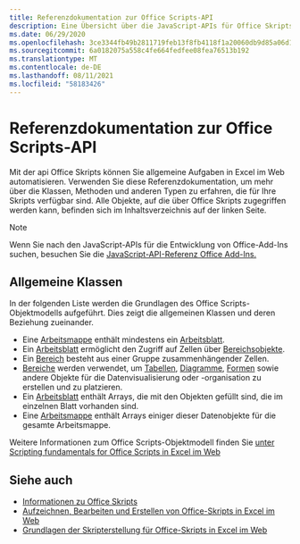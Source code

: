 ```yaml
---
title: Referenzdokumentation zur Office Scripts-API
description: Eine Übersicht über die JavaScript-APIs für Office Skripts.
ms.date: 06/29/2020
ms.openlocfilehash: 3ce3344fb49b2811719feb13f8fb4118f1a20060db9d85a06d1be939f22bf3c5
ms.sourcegitcommit: 6a0182075a558c4fe664fedfee08fea76513b192
ms.translationtype: MT
ms.contentlocale: de-DE
ms.lasthandoff: 08/11/2021
ms.locfileid: "58183426"
---
```

# <a name="office-scripts-api-reference"></a>Referenzdokumentation zur Office Scripts-API

Mit der api Office Skripts können Sie allgemeine Aufgaben in Excel im Web automatisieren. Verwenden Sie diese Referenzdokumentation, um mehr über die Klassen, Methoden und anderen Typen zu erfahren, die für Ihre Skripts verfügbar sind. Alle Objekte, auf die über Office Skripts zugegriffen werden kann, befinden sich im Inhaltsverzeichnis auf der linken Seite.

> [!NOTE]
> Wenn Sie nach den JavaScript-APIs für die Entwicklung von Office-Add-Ins suchen, besuchen Sie die [JavaScript-API-Referenz Office Add-Ins.](/javascript/api/overview?view=excel-js-preview)

## <a name="common-classes"></a>Allgemeine Klassen

In der folgenden Liste werden die Grundlagen des Office Scripts-Objektmodells aufgeführt. Dies zeigt die allgemeinen Klassen und deren Beziehung zueinander.

- Eine [Arbeitsmappe](/javascript/api/office-scripts/excelscript/excelscript.workbook) enthält mindestens ein [Arbeitsblatt](/javascript/api/office-scripts/excelscript/excelscript.worksheet).
- Ein [Arbeitsblatt](/javascript/api/office-scripts/excelscript/excelscript.worksheet) ermöglicht den Zugriff auf Zellen über [Bereichsobjekte](/javascript/api/office-scripts/excelscript/excelscript.range).
- Ein [Bereich](/javascript/api/office-scripts/excelscript/excelscript.range) besteht aus einer Gruppe zusammenhängender Zellen.
- [Bereiche](/javascript/api/office-scripts/excelscript/excelscript.range) werden verwendet, um [Tabellen](/javascript/api/office-scripts/excelscript/excelscript.table), [Diagramme](/javascript/api/office-scripts/excelscript/excelscript.chart), [Formen](/javascript/api/office-scripts/excelscript/excelscript.shape) sowie andere Objekte für die Datenvisualisierung oder -organisation zu erstellen und zu platzieren.
- Ein [Arbeitsblatt](/javascript/api/office-scripts/excelscript/excelscript.worksheet) enthält Arrays, die mit den Objekten gefüllt sind, die im einzelnen Blatt vorhanden sind.
- Eine [Arbeitsmappe](/javascript/api/office-scripts/excelscript/excelscript.workbook) enthält Arrays einiger dieser Datenobjekte für die gesamte Arbeitsmappe.

Weitere Informationen zum Office Scripts-Objektmodell finden Sie [unter Scripting fundamentals for Office Scripts in Excel im Web](/office/dev/scripts/develop/scripting-fundamentals)

## <a name="see-also"></a>Siehe auch

- [Informationen zu Office Skripts](/office/dev/scripts/overview/excel)
- [Aufzeichnen, Bearbeiten und Erstellen von Office-Skripts in Excel im Web](/office/dev/scripts/tutorials/excel-tutorial)
- [Grundlagen der Skripterstellung für Office-Skripts in Excel im Web](/office/dev/scripts/develop/scripting-fundamentals)
